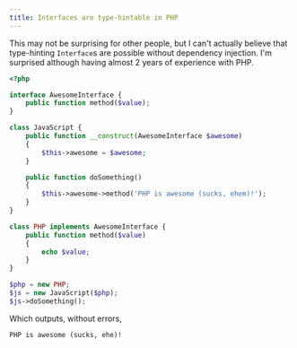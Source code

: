 ```yaml
---
title: Interfaces are type-hintable in PHP
---
```


This may not be surprising for other people, but I can't actually believe that type-hinting `Interface`s are possible without dependency injection. I'm surprised although having almost 2 years of experience with PHP.

```php
<?php

interface AwesomeInterface {
	public function method($value);
}

class JavaScript {
	public function __construct(AwesomeInterface $awesome)
	{
		$this->awesome = $awesome;
	}

	public function doSomething()
	{
		$this->awesome->method('PHP is awesome (sucks, ehem)!');
	}
}

class PHP implements AwesomeInterface {
	public function method($value)
	{
		echo $value;
	}
}

$php = new PHP;
$js = new JavaScript($php);
$js->doSomething();
```

Which outputs, without errors, 

```
PHP is awesome (sucks, ehe)!
```
